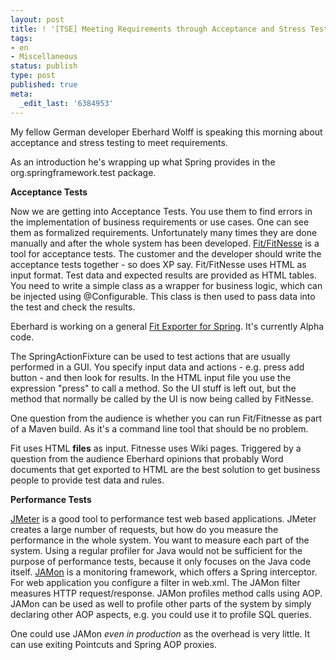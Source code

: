 ```yaml
---
layout: post
title: ! '[TSE] Meeting Requirements through Acceptance and Stress Testing'
tags:
- en
- Miscellaneous
status: publish
type: post
published: true
meta:
  _edit_last: '6384953'
---
```

<p>My fellow German developer Eberhard Wolff is speaking this morning about acceptance and stress testing to meet requirements.</p>

<p>As an introduction he's wrapping up what Spring provides in the org.springframework.test package.</p>

<p><strong>Acceptance Tests</strong></p>

<p>Now we are getting into Acceptance Tests. You use them to find errors in the implementation of business requirements or use cases. One can see them as formalized requirements. Unfortunately many times they are done manually and after the whole system has been developed. <a href="http://fitnesse.org/">Fit/FitNesse</a> is a tool for acceptance tests. The customer and the developer should write the acceptance tests together - so does XP say. Fit/FitNesse uses HTML as input format. Test data and expected results are provided as HTML tables. You need to write a simple class as a wrapper for business logic, which can be injected using @Configurable. This class is then used to pass data into the test and check the results.</p>

<p>Eberhard is working on a general <a href="https://spring-fitnesse.dev.java.net/">Fit Exporter for Spring</a>. It's currently Alpha code.</p>

<p>The SpringActionFixture can be used to test actions that are usually performed in a GUI. You specify input data and actions - e.g. press add button - and then look for results. In the HTML input file you use the expression "press" to call a method. So the UI stuff is left out, but the method that normally be called by the UI is now being called by FitNesse.</p>

<p>One question from the audience is whether you can run Fit/Fitnesse as part of a Maven build. As it's a command line tool that should be no problem.</p>

<p>Fit uses HTML <strong>files</strong> as input. Fitnesse uses Wiki pages. Triggered by a question from the audience Eberhard opinions that probably Word documents that get exported to HTML are the best solution to get business people to provide test data and rules.</p>

<p><strong>Performance Tests</strong></p>

<p><a href="http://jakarta.apache.org/jmeter/">JMeter</a> is a good tool to performance test web based applications. JMeter creates a large number of requests, but how do you measure the performance in the whole system. You want to measure each part of the system. Using a regular profiler for Java would not be sufficient for the purpose of performance tests, because it only focuses on the Java code itself. <a href="http://jamonapi.sourceforge.net/">JAMon</a> is a monitoring framework, which offers a Spring interceptor. For web application you configure a filter in web.xml. The JAMon filter measures HTTP request/response. JAMon profiles method calls using AOP. JAMon can be used as well to profile other parts of the system by simply declaring other AOP aspects, e.g. you could use it to profile SQL queries.</p>

<p>One could use JAMon <em>even in production</em> as the overhead is very little. It can use exiting Pointcuts and Spring AOP proxies. </p>

